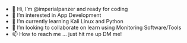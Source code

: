 - 👋 Hi, I’m @imperialpanzer and ready for coding
- 👀 I’m interested in App Development
- 🌱 I’m currently learning Kali Linux and Python
- 💞️ I’m looking to collaborate on learn using Monitoring Software/Tools
- 📫 How to reach me ... just hit me up DM me!

<!---
imperialpanzer/imperialpanzer is a ✨ special ✨ repository because its `README.md` (this file) appears on your GitHub profile.
You can click the Preview link to take a look at your changes.
--->
